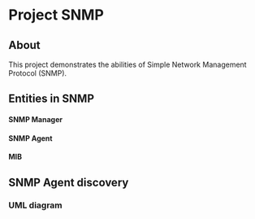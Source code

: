 # Project SNMP
## About

This project demonstrates the abilities of Simple Network Management Protocol (SNMP).

## Entities in SNMP
#### SNMP Manager
#### SNMP Agent
#### MIB

## SNMP Agent discovery
### UML diagram
